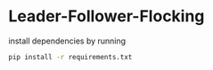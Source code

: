 # Leader-Follower-Flocking
install dependencies by running
```bash
pip install -r requirements.txt
```
